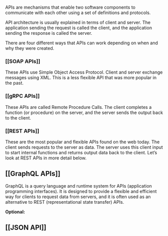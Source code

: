 APIs are mechanisms that enable two software components to communicate with each other using a set of definitions and protocols.

API architecture is usually explained in terms of client and server. The application sending the request is called the client, and the application sending the response is called the server. 

There are four different ways that APIs can work depending on when and why they were created.
### [[SOAP APIs]] 

These APIs use Simple Object Access Protocol. Client and server exchange messages using XML. This is a less flexible API that was more popular in the past.

### [[gRPC APIs]]

These APIs are called Remote Procedure Calls. The client completes a function (or procedure) on the server, and the server sends the output back to the client.

### [[REST APIs]]

These are the most popular and flexible APIs found on the web today. The client sends requests to the server as data. The server uses this client input to start internal functions and returns output data back to the client. Let’s look at REST APIs in more detail below.
## [[GraphQL APIs]]

GraphQL is a query language and runtime system for APIs (application programming interfaces). It is designed to provide a flexible and efficient way for clients to request data from servers, and it is often used as an alternative to REST (representational state transfer) APIs.

**Optional:**
## [[JSON API]]


